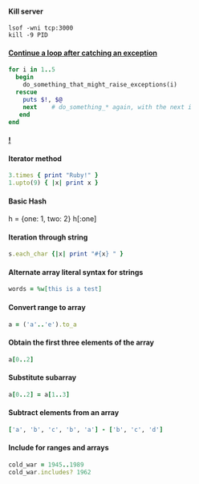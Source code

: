 #### Kill server

```
lsof -wni tcp:3000
kill -9 PID
```

#### [Continue a loop after catching an exception](http://stackoverflow.com/a/4154966/4233556)
```ruby
for i in 1..5
  begin
    do_something_that_might_raise_exceptions(i)
  rescue
    puts $!, $@
    next    # do_something_* again, with the next i
   end
end
```

#### [!](http://stackoverflow.com/a/612653/4233556)

#### Iterator method
```ruby
3.times { print "Ruby!" }
1.upto(9) { |x| print x }
```

#### Basic Hash

h = {one: 1, two: 2}
h[:one]

#### Iteration through string

```ruby
s.each_char {|x| print "#{x} " }
```

#### Alternate array literal syntax for strings

```ruby
words = %w[this is a test]
```

#### Convert range to array
```ruby
a = ('a'..'e').to_a
```

#### Obtain the first three elements of the array
```ruby
a[0..2]
```

#### Substitute subarray
```ruby
a[0..2] = a[1..3]
```

#### Subtract elements from an array
```ruby
['a', 'b', 'c', 'b', 'a'] - ['b', 'c', 'd']
```

#### Include for ranges and arrays

```ruby
cold_war = 1945..1989
cold_war.includes? 1962
```
